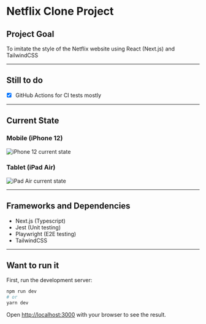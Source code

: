# Netflix Clone Project

## Project Goal

To imitate the style of the Netflix website using React \(Next.js\) and TailwindCSS

---

## Still to do

- [x] GitHub Actions for CI tests mostly

[//]: # (- [ ] Animations for faq and download story card)

[//]: # (- [ ] Imitate email input transforms for label)

[//]: # (## Possible expansions)

[//]: # ()
[//]: # (- [ ] user authentication and login flow)

[//]: # (- [ ] E2E testing for user flows)

[//]: # (- [ ] Post login page...)

---

## Current State

### Mobile \(iPhone 12\)

![iPhone 12 current state](./screenshots/iPhone.gif)

### Tablet \(iPad Air\)

![iPad Air current state](./screenshots/iPad.gif)

---

## Frameworks and Dependencies

- Next.js \(Typescript\)
- Jest \(Unit testing\)
- Playwright \(E2E testing\)
- TailwindCSS

---

## Want to run it

First, run the development server:

```bash
npm run dev
# or
yarn dev
```

Open [http://localhost:3000](http://localhost:3000) with your browser to see the result.
